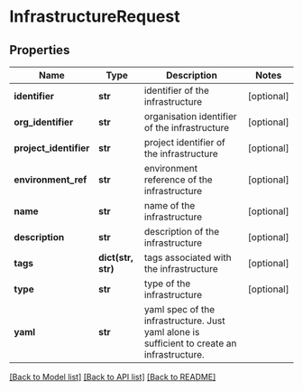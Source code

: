 # InfrastructureRequest

## Properties
Name | Type | Description | Notes
------------ | ------------- | ------------- | -------------
**identifier** | **str** | identifier of the infrastructure | [optional] 
**org_identifier** | **str** | organisation identifier of the infrastructure | [optional] 
**project_identifier** | **str** | project identifier of the infrastructure | [optional] 
**environment_ref** | **str** | environment reference of the infrastructure | [optional] 
**name** | **str** | name of the infrastructure | [optional] 
**description** | **str** | description of the infrastructure | [optional] 
**tags** | **dict(str, str)** | tags associated with the infrastructure | [optional] 
**type** | **str** | type of the infrastructure | [optional] 
**yaml** | **str** | yaml spec of the infrastructure. Just yaml alone is sufficient to create an infrastructure. | 

[[Back to Model list]](../README.md#documentation-for-models) [[Back to API list]](../README.md#documentation-for-api-endpoints) [[Back to README]](../README.md)


